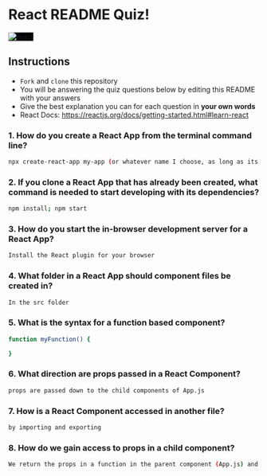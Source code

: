 # React README Quiz!

<div>
  <img alt="react" style="background-color: black" src="https://betabeers.com/static/uploads/blog/20170420_React_logo_wordmark.png" />
</div>

## Instructions

- `Fork` and `clone` this repository
- You will be answering the quiz questions below by editing this README with your answers
- Give the best explanation you can for each question in **your own words**
- React Docs: https://reactjs.org/docs/getting-started.html#learn-react

### 1. How do you create a React App from the terminal command line?

```sh
npx create-react-app my-app (or whatever name I choose, as long as its all in small letters and have no spaces in between)
```

### 2. If you clone a React App that has already been created, what command is needed to start developing with its dependencies?

```sh
npm install; npm start
```

### 3. How do you start the in-browser development server for a React App?

```sh
Install the React plugin for your browser
```

### 4. What folder in a React App should component files be created in?

```sh
In the src folder
```

### 5. What is the syntax for a function based component?

```sh
function myFunction() {

}
```

### 6. What direction are props passed in a React Component?

```sh
props are passed down to the child components of App.js
```

### 7. How is a React Component accessed in another file?

```sh
by importing and exporting
```

### 8. How do we gain access to props in a child component?

```sh
We return the props in a function in the parent component (App.js) and then use {props.item} to access the data meant to be returned
```
